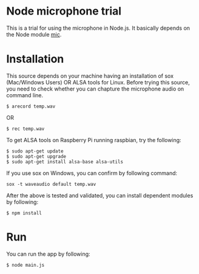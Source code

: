 # Node microphone trial
This is a trial for using the microphone in Node.js. It basically depends on the Node module [mic](https://github.com/ashishbajaj99/mic).

Installation
============
This source depends on your machine having an installation of sox (Mac/Windows Users) OR ALSA tools for Linux.
Before trying this source, you need to check whether you can chapture the microphone audio on command line.

```
$ arecord temp.wav
```
OR
```
$ rec temp.wav
```
To get ALSA tools on Raspberry Pi running raspbian, try the following:
```
$ sudo apt-get update
$ sudo apt-get upgrade
$ sudo apt-get install alsa-base alsa-utils
```
If you use sox on Windows, you can confirm by following command:
```
sox -t waveaudio default temp.wav
```
After the above is tested and validated, you can install dependent modules by following:

```
$ npm install
```

Run
============
You can run the app by following:
```
$ node main.js
```
